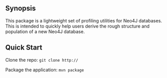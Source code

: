 ## Synopsis

This package is a lightweight set of profiling utilities for Neo4J databases.
This is intended to quickly help users derive the rough structure and
population of a new Neo4J database.

## Quick Start

Clone the repo: `git clone http://` 

Package the application:  `mvn package`


